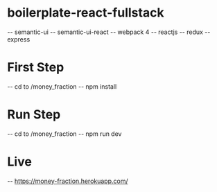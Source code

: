 # boilerplate-react-fullstack
-- semantic-ui
-- semantic-ui-react
-- webpack 4
-- reactjs
-- redux
-- express

# First Step
-- cd to /money_fraction
-- npm install

# Run Step
-- cd to /money_fraction
-- npm run dev

# Live
-- https://money-fraction.herokuapp.com/